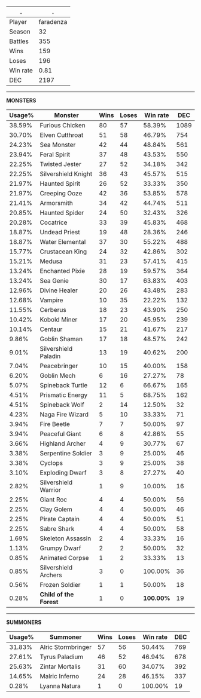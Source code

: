 .|.
|-|-
Player|faradenza
Season|32
Battles|355
Wins|159
Loses|196
Win rate|0.81
DEC|2197

---
**MONSTERS**

Usage%|Monster|Wins|Loses|Win rate|DEC|
-|-|-|-|-|-|
38.59%|Furious Chicken|80|57|58.39%|1089|
30.70%|Elven Cutthroat|51|58|46.79%|754|
24.23%|Sea Monster|42|44|48.84%|561|
23.94%|Feral Spirit|37|48|43.53%|550|
22.25%|Twisted Jester|27|52|34.18%|342|
22.25%|Silvershield Knight|36|43|45.57%|515|
21.97%|Haunted Spirit|26|52|33.33%|350|
21.97%|Creeping Ooze|42|36|53.85%|578|
21.41%|Armorsmith|34|42|44.74%|511|
20.85%|Haunted Spider|24|50|32.43%|326|
20.28%|Cocatrice|33|39|45.83%|468|
18.87%|Undead Priest|19|48|28.36%|246|
18.87%|Water Elemental|37|30|55.22%|488|
15.77%|Crustacean King|24|32|42.86%|302|
15.21%|Medusa|31|23|57.41%|415|
13.24%|Enchanted Pixie|28|19|59.57%|364|
13.24%|Sea Genie|30|17|63.83%|403|
12.96%|Divine Healer|20|26|43.48%|283|
12.68%|Vampire|10|35|22.22%|132|
11.55%|Cerberus|18|23|43.90%|250|
10.42%|Kobold Miner|17|20|45.95%|239|
10.14%|Centaur|15|21|41.67%|217|
9.86%|Goblin Shaman|17|18|48.57%|242|
9.01%|Silvershield Paladin|13|19|40.62%|200|
7.04%|Peacebringer|10|15|40.00%|158|
6.20%|Goblin Mech|6|16|27.27%|78|
5.07%|Spineback Turtle|12|6|66.67%|165|
4.51%|Prismatic Energy|11|5|68.75%|162|
4.51%|Spineback Wolf|2|14|12.50%|32|
4.23%|Naga Fire Wizard|5|10|33.33%|71|
3.94%|Fire Beetle|7|7|50.00%|97|
3.94%|Peaceful Giant|6|8|42.86%|55|
3.66%|Highland Archer|4|9|30.77%|67|
3.38%|Serpentine Soldier|3|9|25.00%|46|
3.38%|Cyclops|3|9|25.00%|38|
3.10%|Exploding Dwarf|3|8|27.27%|40|
2.82%|Silvershield Warrior|1|9|10.00%|16|
2.25%|Giant Roc|4|4|50.00%|56|
2.25%|Clay Golem|4|4|50.00%|46|
2.25%|Pirate Captain|4|4|50.00%|51|
2.25%|Sabre Shark|4|4|50.00%|58|
1.69%|Skeleton Assassin|2|4|33.33%|16|
1.13%|Grumpy Dwarf|2|2|50.00%|32|
0.85%|Animated Corpse|1|2|33.33%|13|
0.85%|Silvershield Archers|3|0|100.00%|36|
0.56%|Frozen Soldier|1|1|50.00%|18|
0.28%|**Child of the Forest**|1|0|**100.00%**|19|

---
**SUMMONERS**

Usage%|Summoner|Wins|Loses|Win rate|DEC|
-|-|-|-|-|-|
31.83%|Alric Stormbringer|57|56|50.44%|769|
27.61%|Tyrus Paladium|46|52|46.94%|678|
25.63%|Zintar Mortalis|31|60|34.07%|392|
14.65%|Malric Inferno|24|28|46.15%|337|
0.28%|Lyanna Natura|1|0|100.00%|19|
